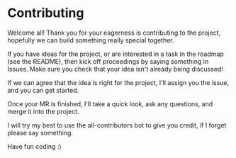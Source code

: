 # Contributing

Welcome all! 
Thank you for your eagerness is contributing to the project,
hopefully we can build something really special together.

If you have ideas for the project, 
or are interested in a task in the roadmap (see the README),
then kick off proceedings by saying something in Issues.
Make sure you check that your idea isn't already being discussed!

If we can agree that the idea is right for the project,
I'll assign you the issue,
and you can get started.

Once your MR is finished,
I'll take a quick look,
ask any questions,
and merge it into the project.

I will try my best to use the all-contributors bot to give you credit,
if I forget please say something.

Have fun coding :)